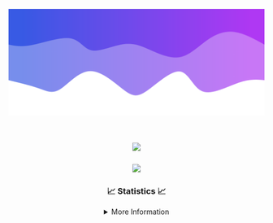 ![Header](./IMG_4001.png)
<div align="center">

<h1 align="center">
  <a href="https://git.io/typing-svg">
    <img src="https://readme-typing-svg.herokuapp.com/?lines=Welcome+to+my+profile!+👋;JavaScript+developer.;&center=true&size=25">
  </a>
</h1>

<p align="center">
  <img src="https://lanyard.cnrad.dev/api/624702585596805130" />
</p>

### 📈 Statistics 📈
<details>
    <summary>More Information</summary>
    <br/>

<!--START_SECTION:waka-->
![Code Time](http://img.shields.io/badge/Code%20Time-73%20hrs%2021%20mins-blue)

![Profile Views](http://img.shields.io/badge/Profile%20Views-0-blue)

**🐱 My GitHub Data** 

> 📦 2.0 kB Used in GitHub's Storage 
 > 
> 🏆 3 Contributions in the Year 2024
 > 
> 🚫 Not Opted to Hire
 > 
> 📜 5 Public Repositories 
 > 
> 🔑 1 Private Repositories 
 > 
**I'm an Early 🐤** 

```text
🌞 Morning                115 commits         ███░░░░░░░░░░░░░░░░░░░░░░   13.34 % 
🌆 Daytime                347 commits         ██████████░░░░░░░░░░░░░░░   40.26 % 
🌃 Evening                357 commits         ██████████░░░░░░░░░░░░░░░   41.42 % 
🌙 Night                  43 commits          █░░░░░░░░░░░░░░░░░░░░░░░░   04.99 % 
```
📅 **I'm Most Productive on Wednesday** 

```text
Monday                   103 commits         ███░░░░░░░░░░░░░░░░░░░░░░   11.95 % 
Tuesday                  125 commits         ████░░░░░░░░░░░░░░░░░░░░░   14.50 % 
Wednesday                162 commits         █████░░░░░░░░░░░░░░░░░░░░   18.79 % 
Thursday                 145 commits         ████░░░░░░░░░░░░░░░░░░░░░   16.82 % 
Friday                   121 commits         ████░░░░░░░░░░░░░░░░░░░░░   14.04 % 
Saturday                 82 commits          ██░░░░░░░░░░░░░░░░░░░░░░░   09.51 % 
Sunday                   124 commits         ████░░░░░░░░░░░░░░░░░░░░░   14.39 % 
```


📊 **This Week I Spent My Time On** 

```text
🕑︎ Time Zone: America/New_York

💬 Programming Languages: 
Java                     6 hrs 8 mins        ████████████████████████░   96.84 % 
XML                      6 mins              ░░░░░░░░░░░░░░░░░░░░░░░░░   01.62 % 
GitIgnore file           4 mins              ░░░░░░░░░░░░░░░░░░░░░░░░░   01.15 % 
Kotlin                   1 min               ░░░░░░░░░░░░░░░░░░░░░░░░░   00.35 % 
IDEA_MODULE              0 secs              ░░░░░░░░░░░░░░░░░░░░░░░░░   00.04 % 

🔥 Editors: 
IntelliJ                 6 hrs 20 mins       █████████████████████████   100.00 % 

🐱‍💻 Projects: 
HCTeams                  4 hrs 18 mins       █████████████████░░░░░░░░   67.83 % 
SacredRIPOrganizationNEW 1 hr 8 mins         █████░░░░░░░░░░░░░░░░░░░░   18.05 % 
Mercury                  18 mins             █░░░░░░░░░░░░░░░░░░░░░░░░   04.94 % 
Oxygen-master            11 mins             █░░░░░░░░░░░░░░░░░░░░░░░░   03.15 % 
Unknown Project          10 mins             █░░░░░░░░░░░░░░░░░░░░░░░░   02.80 % 

💻 Operating System: 
Windows                  6 hrs 20 mins       █████████████████████████   100.00 % 
```

**I Mostly Code in Java** 

```text
Java                     20 repos            ██████████████████████░░░   86.96 % 
JavaScript               2 repos             ██░░░░░░░░░░░░░░░░░░░░░░░   08.70 % 
C++                      1 repo              █░░░░░░░░░░░░░░░░░░░░░░░░   04.35 % 
```



**Timeline**

![Lines of Code chart](https://raw.githubusercontent.com/DevDipin/DevDipin/main/assets/bar_graph.png)


 Last Updated on 13/02/2024 12:16:10 UTC
<!--END_SECTION:waka-->

![Footer](./IMG_4002.png)